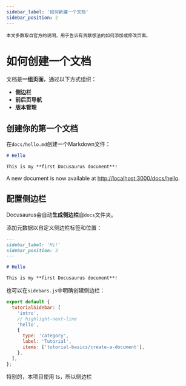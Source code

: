 ```yaml
---
sidebar_label: '如何新建一个文档'
sidebar_position: 2
---
```


```angular2html
本文多数取自官方的说明，用于告诉有贡献想法的如何添加或修改页面。
```

# 如何创建一个文档

文档是**一组页面**，通过以下方式组织：

- **侧边栏**
- **前后页导航**
- **版本管理**

## 创建你的第一个文档

在`docs/hello.md`创建一个Markdown文件：

```md title="docs/hello.md"
# Hello

This is my **first Docusaurus document**!
```

A new document is now available at [http://localhost:3000/docs/hello](http://localhost:3000/docs/hello).

## 配置侧边栏

Docusaurus会自动**生成侧边栏**自`docs`文件夹。

添加元数据以自定义侧边栏标签和位置：

```md title="docs/hello.md" {1-4}
---
sidebar_label: 'Hi!'
sidebar_position: 3
---

# Hello

This is my **first Docusaurus document**!
```

也可以在`sidebars.js`中明确创建侧边栏：

```js title="sidebars.js"
export default {
  tutorialSidebar: [
    'intro',
    // highlight-next-line
    'hello',
    {
      type: 'category',
      label: 'Tutorial',
      items: ['tutorial-basics/create-a-document'],
    },
  ],
};
```

特别的，本项目使用 ts，所以侧边栏
